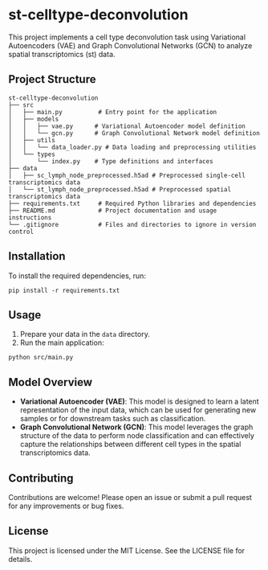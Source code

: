 # st-celltype-deconvolution
This project implements a cell type deconvolution task using Variational Autoencoders (VAE) and Graph Convolutional Networks (GCN) to analyze spatial transcriptomics (st) data.

## Project Structure
```
st-celltype-deconvolution
├── src
│   ├── main.py          # Entry point for the application
│   ├── models
│   │   ├── vae.py      # Variational Autoencoder model definition
│   │   └── gcn.py      # Graph Convolutional Network model definition
│   ├── utils
│   │   └── data_loader.py # Data loading and preprocessing utilities
│   └── types
│       └── index.py    # Type definitions and interfaces
├── data
│   ├── sc_lymph_node_preprocessed.h5ad # Preprocessed single-cell transcriptomics data
│   └── st_lymph_node_preprocessed.h5ad # Preprocessed spatial transcriptomics data
├── requirements.txt     # Required Python libraries and dependencies
├── README.md            # Project documentation and usage instructions
└── .gitignore           # Files and directories to ignore in version control
```

## Installation
To install the required dependencies, run:
```
pip install -r requirements.txt
```

## Usage
1. Prepare your data in the `data` directory.
2. Run the main application:
```
python src/main.py
```

## Model Overview
- **Variational Autoencoder (VAE)**: This model is designed to learn a latent representation of the input data, which can be used for generating new samples or for downstream tasks such as classification.
- **Graph Convolutional Network (GCN)**: This model leverages the graph structure of the data to perform node classification and can effectively capture the relationships between different cell types in the spatial transcriptomics data.

## Contributing
Contributions are welcome! Please open an issue or submit a pull request for any improvements or bug fixes.

## License
This project is licensed under the MIT License. See the LICENSE file for details.